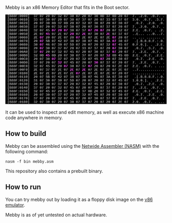 Mebby is an x86 Memory Editor that fits in the Boot sector.

![Mebby](./images/0xB800.png "Mebby being used to edit video memory directly")

It can be used to inspect and edit memory, as well as execute x86 machine code anywhere in memory.

## How to build

Mebby can be assembled using the [Netwide Assembler (NASM)](https://www.nasm.us/) with the following command:
```
nasm -f bin mebby.asm
```
This repository also contains a prebuilt binary.

## How to run

You can try mebby out by loading it as a floppy disk image on the [v86 emulator](https://copy.sh/v86/).

Mebby is as of yet untested on actual hardware.
